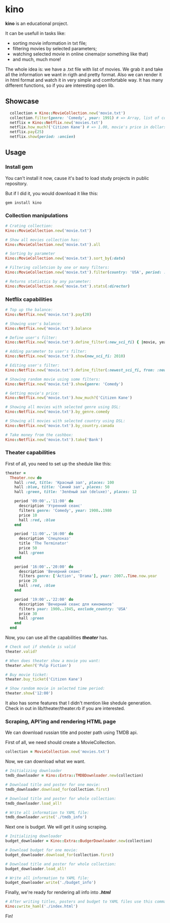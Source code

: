 # kino

**kino** is an educational project.

It can be usefull in tasks like: 

* sorting movie information in txt file;
* filtering movies by selected parameters;
* watching selected movie in online cinema(or something like that)
* and much, much more!

The whole idea is: we have a .txt file with list of movies. 
We grab it and take all the information we want in rigth and pretty format.
Also we can render it in html format and watch it in very simple and comfortable
way. It has many different functions, so if you are interesting open lib.

## Showcase

```ruby
  collection = Kino::MovieCollection.new('movie.txt')
  collection.filter(genre: 'Comedy', year: 1991) # => Array, list of comedies of 1991 year
  netflix = Kino::Netflix.new('movies.txt')
  netflix.how_much?('Citizen Kane') # => 1.00, movie's price in dollars
  netflix.pay(25)
  netflix.show(period: :ancien)
```

## Usage

### Install gem

You can't install it now, cause it's bad to load study projects in public repository.

But if I did it, you would download it like this:

`gem install kino`

### Collection manipulations
 
```ruby
# Crating collection:
Kino::MovieCollection.new('movie.txt')

# Show all movies collection has:
Kino::MovieCollection.new('movie.txt').all

# Sorting by parameter
Kino::MovieCollection.new('movie.txt').sort_by(:date)

# Filtering colletcion by one or many filters:
Kino::MovieCollection.new('movie.txt').filter(country: 'USA', period: :classic)

# Returns statistics by any parameter:
Kino::MovieCollection.new('movie.txt').stats(:director)

```

### Netflix capabilities

```ruby
# Top up the balance:
Kino::Netflix.new('movie.txt').pay(20)

# Showing user's balance:
Kino::Netflix.new('movie.txt').balance

# Define user's filter:
Kino::Netflix.new('movie.txt').define_filter(:new_sci_fi) { |movie, year| movie.year &gt; year &amp;&amp; ... }

# Adding parameter to user's filter:
Kino::Netflix.new('movie.txt').show(new_sci_fi: 2010)

# Editing user's filter: 
Kino::Netflix.new('movie.txt').define_filter(:newest_sci_fi, from: :new_sci_fi, arg: 2014)

# Showing random movie using some filters:
Kino::Netflix.new('movie.txt').show(genre: 'Comedy')

# Getting movie's price:
Kino::Netflix.new('movie.txt').how_much?('Citizen Kane')

# Showing all movies with selected genre using DSL:
Kino::Netflix.new('movie.txt').by_genre.comedy

# Showing all movies with selected country using DSL:
Kino::Netflix.new('movie.txt').by_country.canada

# Take money from the cashbox:
Kino::Netflix.new('movie.txt').take('Bank')
```

### Theater capabilities

First of all, you need to set up the shedule like this:

```ruby
theater =
  Theater.new do
    hall :red, title: 'Красный зал', places: 100
    hall :blue, title: 'Синий зал', places: 50
    hall :green, title: 'Зелёный зал (deluxe)', places: 12

    period '09:00'..'11:00' do
      description 'Утренний сеанс'
      filters genre: 'Comedy', year: 1900..1980
      price 10
      hall :red, :blue
    end

    period '11:00'..'16:00' do
      description 'Спецпоказ'
      title 'The Terminator'
      price 50
      hall :green
    end

    period '16:00'..'20:00' do
      description 'Вечерний сеанс'
      filters genre: ['Action', 'Drama'], year: 2007..Time.now.year
      price 20
      hall :red, :blue
    end

    period '19:00'..'22:00' do
      description 'Вечерний сеанс для киноманов'
      filters year: 1900..1945, exclude_country: 'USA'
      price 30
      hall :green
    end
  end
```

Now, you can use all the capabilities ***theater*** has.


```ruby
# Check out if shedule is valid
theater.valid?

# When does theater show a movie you want:
theater.when?('Pulp Fiction')

# Buy movie ticket:
theater.buy_ticket('Citizen Kane')

# Show random movie in selected time period:
theater.show('12:00')
```

It also has some features that I didn't mention like shedule generation. Check in out in lib/theater/theater.rb if you are interested.  

### Scraping, API'ing and rendering HTML page

We can download russian title and poster path using TMDB api.

First of all, we need should create a MovieCollection.

```ruby
collection = MovieCollection.new('movies.txt')
```

Now, we can download what we want.

```ruby
# Initializing downloader
tmdb_downloader = Kino::Extra::TMDBDownloader.new(collection)

# Download title and poster for one movie:
tmdb_downloader.download_for(collection.first)

# Download title and poster for whole collection:
tmdb_downloader.load_all!

# Write all information to YAML file:
tmdb_downloader.write('./tmdb_info')

```

Next one is budget. We will get it using scraping.

```ruby
# Initializing downloader
budget_downloader = Kino::Extra::BudgerDownloader.new(collection)

# Download budget for one movie:
budget_downloader.download_for(collection.first)

# Download title and poster for whole collection:
budget_downloader.load_all!

# Write all information to YAML file:
budget_downloader.write('./budget_info')
```

Finally, we're ready for rendering all info into ***.html***

```ruby
# After writing titles, posters and budget to YAML files use this command:
Kino::write_haml('./index.html')
```

Fin!